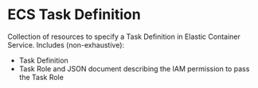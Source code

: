 # ECS Task Definition

Collection of resources to specify a Task Definition in Elastic Container Service. Includes (non-exhaustive):

* Task Definition
* Task Role and JSON document describing the IAM permission to pass the Task Role
